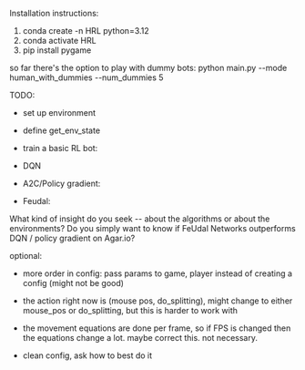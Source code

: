 Installation instructions:

1. conda create -n HRL python=3.12
2. conda activate HRL
3. pip install pygame

so far there's the option to play with dummy bots:
python main.py --mode human_with_dummies --num_dummies 5

TODO:

- set up environment

- define get_env_state

- train a basic RL bot:

- DQN

- A2C/Policy gradient:

- Feudal:


What kind of insight do you seek -- about the algorithms or about the environments?
Do you simply want to know if FeUdal Networks outperforms DQN / policy gradient on Agar.io?



optional:
- more order in config: pass params to game, player instead of creating a config (might not be good)
- the action right now is (mouse pos, do_splitting), might change to either mouse_pos or do_splitting, but this is harder to work with

- the movement equations are done per frame, so if FPS is changed then the equations change a lot. maybe correct this. not necessary.
- clean config, ask how to best do it